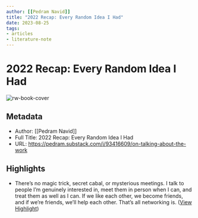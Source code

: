 ```yaml
---
author: [[Pedram Navid]]
title: "2022 Recap: Every Random Idea I Had"
date: 2023-08-25
tags: 
- articles
- literature-note
---
```

# 2022 Recap: Every Random Idea I Had

![rw-book-cover](https://readwise-assets.s3.amazonaws.com/media/uploaded_book_covers/profile_691412/https3A2F2Fbucketeer-e05bbc84-baa3-437e-9518-adb32be_TH5gDjN.png)

## Metadata
- Author: [[Pedram Navid]]
- Full Title: 2022 Recap: Every Random Idea I Had
- URL: https://pedram.substack.com/i/93416609/on-talking-about-the-work

## Highlights
- There’s no magic trick, secret cabal, or mysterious meetings. I talk to people I’m genuinely interested in, meet them in person when I can, and treat them as well as I can. If we like each other, we become friends, and if we’re friends, we’ll help each other. That’s all networking is. ([View Highlight](https://read.readwise.io/read/01gqdmhn9bz558bwmg7gnjzawc))
